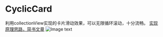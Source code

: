 # CyclicCard 
利用collectionView实现的卡片滑动效果，可以无限循环滚动，十分流畅。
[实现原理思路，简书文章](http://www.jianshu.com/p/6091c5e37289)
![Image text](https://github.com/splsylp/CyclicCard/blob/master/show.gif)
